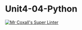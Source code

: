 # Unit4-04-Python
[![Mr Coxall's Super Linter](https://github.com/ICS3C-Programming-EnochA/Unit4-04-Python/workflows/Mr%20Coxall's%20Super%20Linter/badge.svg)](https://github.com/ICS3C-Programming-EnochA/Unit4-04-Python/actions/)
